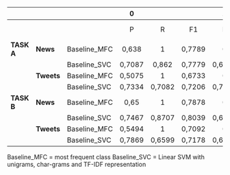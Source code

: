 |        	|        	|              	|    0   	|        	|        	|    1   	|        	|        	|          	|
|--------	|--------	|--------------	|:------:	|:------:	|:------:	|:------:	|:------:	|:------:	|:--------:	|
|        	|        	|              	|    P   	|    R   	|   F1   	|    P   	|    R   	|   F1   	| **Macro-F1** 	|
| **TASK A** 	|  **News** 	| Baseline_MFC 	|  0,638 	|      1 	| 0,7789 	|      0 	|      0 	|      0 	|   0,3894 	|
|        	|        	| Baseline_SVC 	| 0,7087 	|  0,862 	| 0,7779 	| 0,6071 	| 0,3756 	| 0,4641 	|    0,621 	|
|        	| **Tweets** 	| Baseline_MFC 	| 0,5075 	|      1 	| 0,6733 	|      0 	|      0 	|      0 	|   0,3366 	|
|        	|        	| Baseline_SVC 	| 0,7334 	| 0,7082 	| 0,7206 	| 0,7096 	| 0,7347 	| 0,7219 	|   0,7212 	|
| **TASK B** 	|  **News**  	| Baseline_MFC 	|   0,65 	|      1 	| 0,7878 	|      0 	|      0 	|      0 	|   0,3939 	|
|        	|        	| Baseline_SVC 	| 0,7467 	| 0,8707 	| 0,8039 	| 0,6528 	| 0,4514 	| 0,5337 	|   0,6688 	|
|        	| **Tweets** 	| Baseline_MFC 	| 0,5494 	|      1 	| 0,7092 	|      0 	|      0 	|      0 	|   0,3546 	|
|        	|        	| Baseline_SVC 	| 0,7869 	| 0,6599 	| 0,7178 	| 0,6534 	|  0,782 	|  0,712 	|   0,7149 	|

Baseline_MFC = most frequent class
Baseline_SVC = Linear SVM with unigrams, char-grams and TF-IDF representation